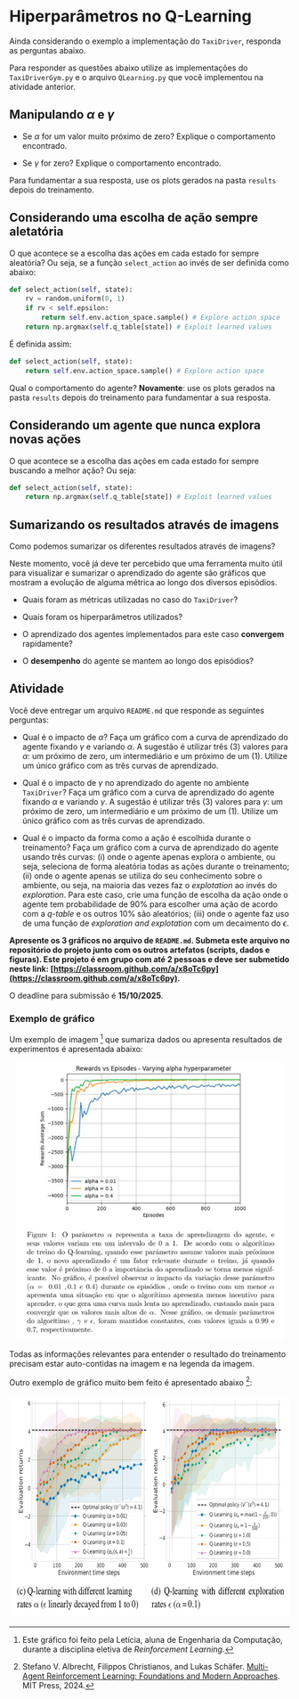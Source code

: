 # Hiperparâmetros no Q-Learning

Ainda considerando o exemplo a implementação do `TaxiDriver`, responda as perguntas abaixo.

Para responder as questões abaixo utilize as implementações do `TaxiDriverGym.py` e o arquivo `QLearning.py` que você implementou na atividade anterior.

## Manipulando $\alpha$ e $\gamma$

* Se $\alpha$ for um valor muito próximo de zero? Explique o comportamento encontrado.

* Se $\gamma$ for zero? Explique o comportamento encontrado. 

Para fundamentar a sua resposta, use os plots gerados na pasta `results` depois do treinamento. 

## Considerando uma escolha de ação sempre aletatória

O que acontece se a escolha das ações em cada estado for sempre aleatória? Ou seja, se a função `select_action` ao invés de ser definida como abaixo:

````python
def select_action(self, state):
    rv = random.uniform(0, 1)
    if rv < self.epsilon:
        return self.env.action_space.sample() # Explore action space
    return np.argmax(self.q_table[state]) # Exploit learned values
````

É definida assim:

````python
def select_action(self, state):
    return self.env.action_space.sample() # Explore action space
````

Qual o comportamento do agente? **Novamente**: use os plots gerados na pasta `results` depois do treinamento para fundamentar a sua resposta. 

## Considerando um agente que nunca explora novas ações

O que acontece se a escolha das ações em cada estado for sempre buscando a melhor ação? Ou seja:

````python
def select_action(self, state):
    return np.argmax(self.q_table[state]) # Exploit learned values
````  

## Sumarizando os resultados através de imagens

Como podemos sumarizar os diferentes resultados através de imagens?

Neste momento, você já deve ter percebido que uma ferramenta muito útil para visualizar e sumarizar o aprendizado do agente são gráficos que mostram a evolução de alguma métrica ao longo dos diversos episódios.

* Quais foram as métricas utilizadas no caso do `TaxiDriver`?

* Quais foram os hiperparâmetros utilizados? 

* O aprendizado dos agentes implementados para este caso **convergem** rapidamente? 

* O **desempenho** do agente se mantem ao longo dos episódios? 

## Atividade

Você deve entregar um arquivo `README.md` que responde as seguintes perguntas: 

* Qual é o impacto de $\alpha$? Faça um gráfico com a curva de aprendizado do agente fixando $\gamma$ e variando $\alpha$. A sugestão é utilizar três (3) valores para $\alpha$: um próximo de zero, um intermediário e um próximo de um (1). Utilize um único gráfico com as três curvas de aprendizado.

* Qual é o impacto de $\gamma$ no aprendizado do agente no ambiente `TaxiDriver`? Faça um gráfico com a curva de aprendizado do agente fixando $\alpha$ e variando $\gamma$. A sugestão é utilizar três (3) valores para $\gamma$: um próximo de zero, um intermediário e um próximo de um (1). Utilize um único gráfico com as três curvas de aprendizado.

* Qual é o impacto da forma como a ação é escolhida durante o treinamento? Faça um gráfico com a curva de aprendizado do agente usando três curvas: (i) onde o agente apenas explora o ambiente, ou seja, seleciona de forma aleatória todas as ações durante o treinamento; (ii) onde o agente apenas se utiliza do seu conhecimento sobre o ambiente, ou seja, na maioria das vezes faz o *explotation* ao invés do *exploration*. Para este caso, crie uma função de escolha da ação onde o agente tem probabilidade de 90% para escolher uma ação de acordo com a *q-table* e os outros 10% são aleatórios; (iii) onde o agente faz uso de uma função de *exploration and explotation* com um decaimento do $\epsilon$. 

**Apresente os 3 gráficos no arquivo de `README.md`. Submeta este arquivo no repositório do projeto junto com os outros artefatos (scripts, dados e figuras). Este projeto é em grupo com até 2 pessoas e deve ser submetido neste link: [https://classroom.github.com/a/x8oTc6py](https://classroom.github.com/a/x8oTc6py).**

O deadline para submissão é **15/10/2025**.

### Exemplo de gráfico

Um exemplo de imagem [^1] que sumariza dados ou apresenta resultados de experimentos é apresentada abaixo: 

<!--
<img src="figures/graph_anatomy.png" alt="Elementos de um gráfico" style="height: 400px;"/>
-->

<center>
<img src="figures/leticia.png" alt="Exemplo de gráfico" style="height: 500px;"/>
</center>

Todas as informações relevantes para entender o resultado do treinamento precisam estar auto-contidas na imagem e na legenda da imagem. 

<!--Um documento com esta imagem e legenda deve ser entregue via Blackboard até o dia **02/03/2023**. A atividade já foi criada no Blackboard e o nome dela é *Q-Learning with hyperparameters*. Esta atividade é individual.

## Rubrica de avaliação

| Conceito | Descrição |
| A+       | Entregou uma única imagem com legenda. O texto da legenda possui toda a informação necessária para entender os resultados alcançados pelo experimento. A imagem é uma imagem que consegue mostrar a diferença entre os hiperparâmetros escolhidos |
| C        | Não entregou uma única imagem |

## Um exemplo de gráfico muito bem feito :new: 

Segue abaixo um exemplo de gráfico muito bem formatado e completo. Este gráfico foi feito pela Letícia. 

<center>
<img src="figures/leticia.png" alt="Exemplo de gráfico" style="height: 500px;"/>
</center>

-->

Outro exemplo de gráfico muito bem feito é apresentado abaixo [^2]:

<img src="figures/compare_2.png" alt="Curva de aprendizado" style="height: 400px;"/>


[^1]: Este gráfico foi feito pela Letícia, aluna de Engenharia da Computação, durante a disciplina eletiva de *Reinforcement Learning*.  
[^2]: Stefano V. Albrecht, Filippos Christianos, and Lukas Schäfer. [Multi-Agent Reinforcement Learning: Foundations and Modern Approaches](https://www.marl-book.com/). MIT Press, 2024.
